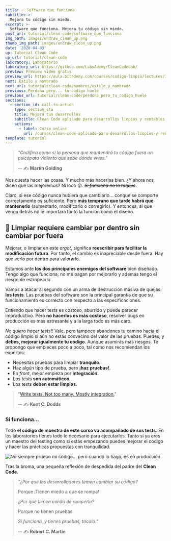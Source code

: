 ```yaml
---
title: ✅ Software que funciona
subtitle: >-
  Mejora tu código sin miedo.
excerpt: >-
  Software que funciona. Mejora tu código sin miedo.
post_url: tutorial/clean-code/software_que_funciona
img_path: images/undraw_clean_up.png
thumb_img_path: images/undraw_clean_up.png
date: '2020-04-03'
up: Tutorial Clean Code
up_url: tutorial/clean-code
laboratory: Laboratorio
laboratory_url: https://github.com/LabsAdemy/CleanCodeLab/
preview: Preview video gratis
preview_url: https://aula.bitademy.com/courses/codigo-limpio/lectures/13651501
next: Estilo y nombrado
next_url: tutorial/clean-code/nombres/estilo_y_nombrado
previous: Perdona pero... tu código huele
previous_url: tutorial/clean-code/perdona_pero_tu_codigo_huele
sections:
  - section_id: call-to-action
    type: section_cta
    title: Mejora tus desarrollos
    subtitle: Clean Code aplicado para desarrollos limpios y rentables.
    actions:
      - label: Curso online
        url: /cursos/clean-code-aplicado-para-desarrollos-limpios-y-rentables/
template: tutorial
---
```


> _"Codifica como si la persona que mantendrá tu código fuera un psicópata violento que sabe dónde vives."_
>
> -- ✍️ **Martin Golding**

Nos cuesta hacer las cosas. Y mucho más hacerlas bien. ¿Y ahora nos dicen que las mejoremos? Ni loco 😵. ~~_Si funciona no lo toques_~~.

Claro, si ese código nunca hubiera que cambiarlo... conque se comporte correctamente es suficiente. Pero **más temprano que tarde habrá que mantenerlo** (aumentarlo, modificarlo o corregirlo). Y entonces, al que venga detrás no le importará tanto la función como el diseño.

## 🧪 Limpiar requiere cambiar por dentro sin cambiar por fuera

Mejorar, o limpiar en este _argot_, significa **reescribir para facilitar la modificación futura**. Por tanto, el cambio es inapreciable desde fuera. Hay que verlo por dentro para valorarlo.

Estamos ante **los dos principales enemigos del software** bien diseñado. Tengo algo que funciona; no me pagan por mejorarlo y además tengo el riesgo de estropearlo.

Vamos a atacar al segundo con un arma de destrucción masiva de quejas: **los tests**. Las pruebas del software son la principal garantía de que su funcionamiento es correcto con respecto a las especificaciones.

Entiendo que hacer tests es costoso, aburrido y puede parecer improductivo. Pero **no hacerlos es más costoso**, resolver bugs en producción es más estresante y a la larga todo es más caro.

_No quiero hacer tests!!_ Vale, pero tampoco abandones tu camino hacia el código limpio si aún no estás convecino del valor de las pruebas. Puedes, y **debes, mejorar igualmente tu código**. Aunque asumirás más riesgos. Te propongo que empieces poco a poco, tal como nos recomiendan los expertos:

- Necesitas pruebas para limpiar **tranquilo**.
- Haz algún tipo de prueba, pero **¡haz pruebas!**.
- En _front_, mejor empieza por **integración**.
- Los tests **son automáticos**.
- Los tests **deben estar limpios**.

> "[Write tests. Not too many. Mostly integration.](https://kentcdodds.com/blog/write-tests)"
>
> -- ✍️ **Kent C. Dodds**

### Si funciona...

Todo **el código de muestra de este curso va acompañado de sus tests**. En los laboratorios tienes todo lo necesario para ejecutarlos. Tanto si ya eres un maestro del testing como si estás empezando puedes mejorar el código y hacer las prácticas propuestas con tranquilidad.

![No siempre pruebo mi código... pero cuando lo hago, es en producción](https://academiabinaria.github.io/clean-code-TS/assets/test-production.jpeg)

Tras la broma, una pequeña reflexión de despedida del padre del **Clean Code**.

> _"¿Por qué los desarrolladores temen cambiar su código?_
>
> Porque ¡Tienen miedo a que se rompa!
>
> _¿Por qué tienen miedo de romperlo?_
>
> Porque no tienen pruebas.
>
> _Si funciona, y tienes pruebas, tócalo."_
>
> -- ✍️ **Robert C. Martin**
